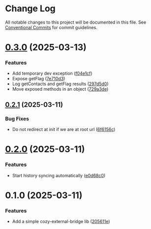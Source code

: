 # Change Log

All notable changes to this project will be documented in this file.
See [Conventional Commits](https://conventionalcommits.org) for commit guidelines.

# [0.3.0](https://github.com/cozy/cozy-libs/compare/cozy-external-bridge@0.2.1...cozy-external-bridge@0.3.0) (2025-03-13)

### Features

- Add temporary dev exception ([f04e1cf](https://github.com/cozy/cozy-libs/commit/f04e1cf707b69659db51cd45158343ca1a0ad2ec))
- Expose getFlag ([7e710d3](https://github.com/cozy/cozy-libs/commit/7e710d3c8ce0acb2f75db3a4f9a88c0c7bfdd5f3))
- Log getContacts and getFlag results ([297d5d0](https://github.com/cozy/cozy-libs/commit/297d5d0d2a8152938eb22d5984f4a59b2d69470c))
- Move exposed methods in an object ([729a3de](https://github.com/cozy/cozy-libs/commit/729a3dec5a58f415527c67ae6da956c96d325cfd))

## [0.2.1](https://github.com/cozy/cozy-libs/compare/cozy-external-bridge@0.2.0...cozy-external-bridge@0.2.1) (2025-03-11)

### Bug Fixes

- Do not redirect at init if we are at root url ([6f6156c](https://github.com/cozy/cozy-libs/commit/6f6156cfca6f61ceb7077b43400ef2591357aec2))

# [0.2.0](https://github.com/cozy/cozy-libs/compare/cozy-external-bridge@0.1.0...cozy-external-bridge@0.2.0) (2025-03-11)

### Features

- Start history syncing automatically ([e0d68c0](https://github.com/cozy/cozy-libs/commit/e0d68c07a3b5d9f2f88e9de339540d5a9a03dd71))

# 0.1.0 (2025-03-11)

### Features

- Add a simple cozy-external-bridge lib ([205611e](https://github.com/cozy/cozy-libs/commit/205611e676258000615de78455a6990d0425c9ae))
